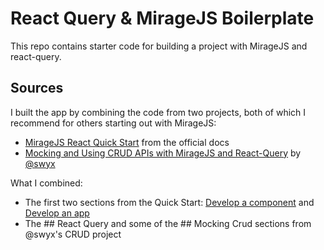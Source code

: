 # React Query & MirageJS Boilerplate

This repo contains starter code for building a project with MirageJS and react-query.

## Sources

I built the app by combining the code from two projects, both of which I recommend for others starting out with MirageJS:

* [MirageJS React Quick Start](https://miragejs.com/quickstarts/react/develop-a-component/) from the official docs
* [Mocking and Using CRUD APIs with MirageJS and React-Query](https://www.swyx.io/react-query-miragejs-crud/) by [@swyx](https://github.com/sw-yx/)

What I combined:
* The first two sections from the Quick Start: [Develop a component](https://miragejs.com/quickstarts/react/develop-a-component/) and [Develop an app](https://miragejs.com/quickstarts/react/develop-an-app/)
* The ## React Query and some of the ## Mocking Crud sections from @swyx's CRUD project


